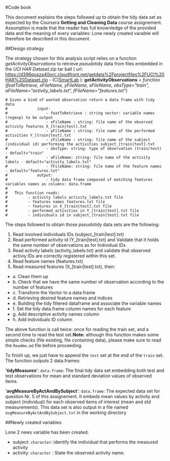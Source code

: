 #Code book

This document explains the steps followed up to obtain the tidy data set as expected by the Coursera **Getting and Cleaning Data** course assignement. Assumption is made that the reader has full knownledge of the provided data and the meaning of every variables: Lone newly created varaible will therefore be described in this document.


##Design strategy

The strategy chosen for this analysis script relies on a function *getActivityObservations* to retrieve *pseudo*tidy data from files embedded in the *UCI HAR Dataset.zip* tar ball ( url: https://d396qusza40orc.cloudfront.net/getdata%2Fprojectfiles%2FUCI%20HAR%20Dataset.zip - (C)[SmartLab](http://www.smartlab.ws) ): **getActivityObservations** *= function (featToRetrieve, xFileName, yFileName, sFileName, obsType="train", aFileName="activity_labels.txt", fFileName="features.txt")*

```
# Given a kind of wanted observation return a data frame with tidy data
#             input: 
#                 - featToRetrieve : string vector: variable names (regexp) to be output
#                 - xFileName : string: file name of the observed activity features X_[train|test].txt
#                 - yFileName : string: file name of the performed activities Y_[train|test].txt
#                 - sFileName : string: file name of the subject (individual id) performing the activities subject_[train|test].txt
#                 - obsType: string: type of observation (train/test) - default="train"
#                 - aFileName: string: file name of the activity labels - default="activity_labels.txt"
#                 - fFileName: string: file name of the feature names - default="features.txt"
#             output: 
#                 - tidy data frame composed of matching features variables names as columns: data.frame 
#
#   This function reads:
#         - activity labels activity_labels.txt file
#         - features names features.txt file
#         - features in X_[train|test].txt file
#         - performed activities in Y_[train|test].txt file
#         - individuals id in subject_[train|test].txt file
```

The steps followed to obtain those *pseudo*tidy data sets are the following:

1. Read involved individuals IDs (subject_[train|test].txt)
2. Read performed activity id (Y_[train|test].txt) and Validate that it holds the same number of observations as for Individual IDs
3. Read activity labels (activity_labels.txt) and validate that observed activiy IDs are correctly registered within this set.
4. Read feature names (features.txt) 
5. Read measured features (X_[train|test].txt), then:

+  a. Clean them up
+  b. Check that we have the same number of observation according to the number of features
+  c. Transform the Vector to a data.frame
+  d. Retrieving desired feature names and indices
+  e. Building the tidy filtered dataframe and associate the variable names
+  f. Set the tidy data.frame column names for each feature
+  g. Add descriptive activity names column
+  h. Add Individuals ID column



The above function is call twice: once for reading the train set, and a second time to read the test set.**Note:** although this function makes some simple checks (file existing, file containing data), please make sure to read the `Readme.md` file before proceeding.

To finish up, we just have to append the `test` set at the end of the `train` set. The function outputs 2 data.frames:

'**tidyMeasures**': `data.frame`: The final tidy data set embedding both test and test observations for mean and standard deviation values of observed items.

'**avgMeasureByActAndBySubject**': `data.frame`: The expected data set for question Nr. 5 of this assignement. It embeds mean values by activity and subject (individual) for each observed items of interest (mean and std measurements). This data set is also output in a file named `avgMeasureByActAndBySubject.txt` in the working directory

##Newly created variables

Lone 2 news variable has been created:

+  subject: `character`: identify the individual that performs the measured activity
+  activity: `character` : State the observed activity name.

